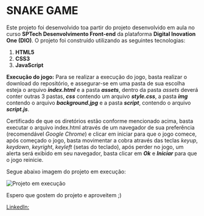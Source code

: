 # **SNAKE GAME**

 Este projeto foi desenvolvido toa partir do projeto desenvolvido em aula no curso **SPTech Desenvolvimento Front-end**  da plataforma **Digital Inovation One (DIO)**. O projeto foi construído utilizando as seguintes tecnologias:
 
1. **HTML5**
2.  **CSS3**
3.  **JavaScript**

**Execução do jogo:**
Para se realizar a execução do jogo, basta realizar o download do repositório, e assegurar-se em uma pasta de sua escolha esteja o arquivo ***index.html*** e a pasta ***assets***, dentro da pasta *assets* deverá conter outras 3 pastas, ***css*** contendo um arquivo ***style.css***, a pasta ***img*** contendo o arquivo ***background.jpg*** e a pasta ***script***, contendo o arquivo ***script.js***.

Certificado de que os diretórios estão conforme mencionado acima, basta executar o arquivo index.html através de um navegador de sua preferência (recomendável *Google Chrome*) e clicar em iniciar para que o jogo comece, após começado o jogo, basta movimentar a cobra através das teclas *keyup*, *keydown*, *keyright*, *keyleft* (setas do teclado), após perder no jogo, um alerta será exibido em seu navegador, basta clicar em ***Ok*** e ***Iniciar*** para que o jogo reinicie.

Segue abaixo imagem do projeto em execução:

![Projeto em execução](https://github.com/phassiz/SnakeGame/assets/160340561/feec294c-666d-4070-8bef-ad29f67864d2)

Espero que gostem do projeto e aproveitem ;)

[LinkedIn:](https://www.linkedin.com/in/pedro-assiz/)
